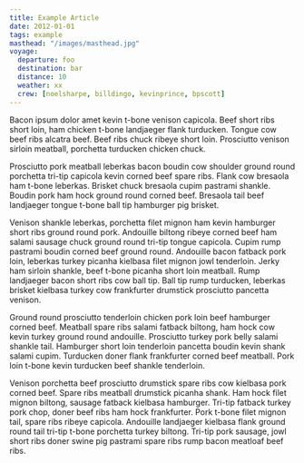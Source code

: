 ```yaml
---
title: Example Article
date: 2012-01-01
tags: example
masthead: "/images/masthead.jpg"
voyage:
  departure: foo
  destination: bar
  distance: 10
  weather: xx
  crew: [noelsharpe, billdingo, kevinprince, bpscott]
---
```


Bacon ipsum dolor amet kevin t-bone venison capicola. Beef short ribs short loin, ham chicken t-bone landjaeger flank turducken. Tongue cow beef ribs alcatra beef. Beef ribs chuck ribeye short loin. Prosciutto venison sirloin meatball, porchetta turducken chicken chuck.

Prosciutto pork meatball leberkas bacon boudin cow shoulder ground round porchetta tri-tip capicola kevin corned beef spare ribs. Flank cow bresaola ham t-bone leberkas. Brisket chuck bresaola cupim pastrami shankle. Boudin pork ham hock ground round corned beef. Bresaola tail beef landjaeger tongue t-bone ball tip hamburger pig brisket.

Venison shankle leberkas, porchetta filet mignon ham kevin hamburger short ribs ground round pork. Andouille biltong ribeye corned beef ham salami sausage chuck ground round tri-tip tongue capicola. Cupim rump pastrami boudin corned beef ground round. Andouille bacon fatback pork loin, leberkas turkey picanha kielbasa filet mignon jowl tenderloin. Jerky ham sirloin shankle, beef t-bone picanha short loin meatball. Rump landjaeger bacon short ribs cow ball tip. Ball tip rump turducken, leberkas brisket kielbasa turkey cow frankfurter drumstick prosciutto pancetta venison.

Ground round prosciutto tenderloin chicken pork loin beef hamburger corned beef. Meatball spare ribs salami fatback biltong, ham hock cow kevin turkey ground round andouille. Prosciutto turkey pork belly salami shankle tail. Hamburger short loin tenderloin pancetta boudin kevin shank salami cupim. Turducken doner flank frankfurter corned beef meatball. Pork loin t-bone kevin turducken beef shankle tenderloin.

Venison porchetta beef prosciutto drumstick spare ribs cow kielbasa pork corned beef. Spare ribs meatball drumstick picanha shank. Ham hock filet mignon biltong, sausage fatback kielbasa hamburger. Tri-tip fatback turkey pork chop, doner beef ribs ham hock frankfurter. Pork t-bone filet mignon tail, spare ribs ribeye capicola. Andouille landjaeger kielbasa flank ground round tail tri-tip t-bone porchetta turkey biltong. Tri-tip pork sausage, jowl short ribs doner swine pig pastrami spare ribs rump bacon meatloaf beef ribs.
